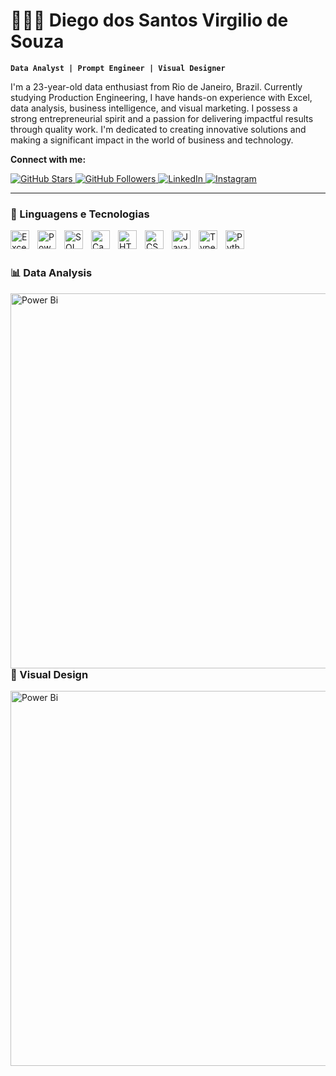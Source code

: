 # 👨🏻‍💻 Diego dos Santos Virgilio de Souza

**`Data Analyst | Prompt Engineer | Visual Designer`**

I'm a 23-year-old data enthusiast from Rio de Janeiro, Brazil. Currently studying Production Engineering, I have hands-on experience with Excel, data analysis, business intelligence, and visual marketing. I possess a strong entrepreneurial spirit and a passion for delivering impactful results through quality work. I'm dedicated to creating innovative solutions and making a significant impact in the world of business and technology.

**Connect with me:**


<p align="left">
  <a href="https://github.com/DiegoSaant?tab=repositories&sort=stargazers">
    <img alt="GitHub Stars" title="GitHub Stars" src="https://custom-icon-badges.demolab.com/github/stars/DiegoSaant?color=55960c&style=for-the-badge&labelColor=488207&logo=star&label=Stars" />
  </a>
  <a href="https://github.com/DiegoSaant?tab=followers">
    <img alt="GitHub Followers" title="Follow me on GitHub" src="https://custom-icon-badges.demolab.com/github/followers/DiegoSaant?color=236ad3&labelColor=1155ba&style=for-the-badge&logo=github&label=Followers&logoColor=white" />
  </a>
  <a href="https://www.linkedin.com/in/diegosaant/">
    <img alt="LinkedIn" title="Connect With me on LinkedIn" src="https://custom-icon-badges.demolab.com/badge/LinkedIn-0764C1?style=for-the-badge&logo=linkedin&logoColor=white" />
  </a>
  <a href="https://www.instagram.com/diego_saant/">
    <img alt="Instagram" title="Follow me on Instagram" src="https://custom-icon-badges.demolab.com/badge/Instagram-E4405F?style=for-the-badge&logo=instagram&logoColor=white" />
  </a>
</p>

---

### 🤖 Linguagens e Tecnologias


<img 
    align="left" 
    alt="Excel" 
    title="Excel"
    width="30px" 
    style="padding-right: 10px;" 
    src="https://upload.wikimedia.org/wikipedia/commons/thumb/3/34/Microsoft_Office_Excel_%282019%E2%80%93present%29.svg/512px-Microsoft_Office_Excel_%282019%E2%80%93present%29.svg.png?20190925171014" 
/>
<img 
    align="left" 
    alt="Power BI" 
    title="Power BI"
    width="30px" 
    style="padding-right: 10px;" 
    src="https://uxwing.com/wp-content/themes/uxwing/download/brands-and-social-media/power-bi-icon.png" 
/>
<img 
    align="left" 
    alt="SQL" 
    title="SQL"
    width="30px" 
    style="padding-right: 10px;" 
    src="https://www.svgrepo.com/show/331760/sql-database-generic.svg" 
/>
<img 
    align="left" 
    alt="Canva" 
    title="Canva"
    width="30px" 
    style="padding-right: 10px;" 
    src="https://uxwing.com/wp-content/themes/uxwing/download/brands-and-social-media/canva-icon.png" 
/>
<img 
    align="left" 
    alt="HTML"
    title="HTML" 
    width="30px" 
    style="padding-right: 10px;" 
    src="https://cdn.jsdelivr.net/gh/devicons/devicon@latest/icons/html5/html5-original.svg" 
/>
<img 
    align="left" 
    alt="CSS" 
    title="CSS"
    width="30px" 
    style="padding-right: 10px;" 
    src="https://cdn.jsdelivr.net/gh/devicons/devicon@latest/icons/css3/css3-original.svg" 
/>
<img 
    align="left" 
    alt="JavaScript" 
    title="JavaScript"
    width="30px" 
    style="padding-right: 10px;" 
    src="https://cdn.jsdelivr.net/gh/devicons/devicon@latest/icons/javascript/javascript-original.svg" 
/>
<img 
    align="left" 
    alt="TypeScript"
    title="TypeScript" 
    width="30px" 
    style="padding-right: 10px;" 
    src="https://cdn.jsdelivr.net/gh/devicons/devicon@latest/icons/typescript/typescript-original.svg" 
/>

<img 
    align="left" 
    alt="Python" 
    title="Python"
    width="30px" 
    style="padding-right: 10px;" 
    src="https://cdn.jsdelivr.net/gh/devicons/devicon@latest/icons/python/python-original.svg" 
/>

<br/><br/>

### 📊 Data Analysis

<p>
  <img 
    align="left" 
    alt="Power Bi" 
    height="600" 
    style="padding-right: 20px;" 
    src="https://i.imgur.com/QZ4d269.jpeg" 
    
<br/><br/>

---

### 🎨 Visual Design

<p>
  <img 
    align="left" 
    alt="Power Bi" 
    height="600" 
    style="padding-right: 20px;" 
    src="https://i.imgur.com/sOYPCJK.jpeg" 
    
<br/><br/>

